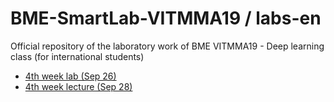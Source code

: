 # BME-SmartLab-VITMMA19 / labs-en
Official repository of the laboratory work of BME VITMMA19 - Deep learning class (for international students)

- [4th week lab (Sep 26)](./04)
- [4th week lecture (Sep 28)](./04)